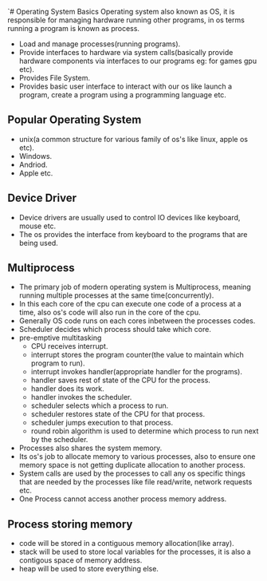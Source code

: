 `# Operating System Basics
    Operating system also known as OS, it is responsible for managing hardware
    running other programs, in os terms running a program is known as process.
* Load and manage processes(running programs).
* Provide interfaces to hardware via system calls(basically provide hardware components via interfaces to our programs eg: for games gpu etc).
* Provides File System.
* Provides basic user interface to interact with our os like launch a program, create a program using a programming language etc.

## Popular Operating System

* unix(a common structure for various family of os's like linux, apple os etc).
* Windows.
* Andriod.
* Apple etc.

## Device Driver

* Device drivers are usually used to control IO devices like keyboard, mouse etc.
* The os provides the interface from keyboard to the programs that are being used.

## Multiprocess

* The primary job of modern operating system is Multiprocess, meaning running multiple processes at the same time(concurrently).
* In this each core of the cpu can execute one code of a process at a time, 
also os's code will also run in the core of the cpu.
* Generally OS code runs on each cores inbetween the processes codes.
* Scheduler decides which process should take which core.
* pre-emptive multitasking
    * CPU receives interrupt.
    * interrupt stores the program counter(the value to maintain which program to run).
    * interrupt invokes handler(appropriate handler for the programs).
    * handler saves rest of state of the CPU for the process.
    * handler does its work.
    * handler invokes the scheduler.
    * scheduler selects which a process to run.
    * scheduler restores state of the CPU for that process.
    * scheduler jumps execution to that process.
    * round robin algorithm is used to determine which process to run next by the scheduler.
* Processes also shares the system memory.
* Its os's job to allocate memory to various processes, also to ensure one memory space is not getting duplicate allocation to another process.
* System calls are used by the processes to call any os specific things that are needed by the processes like file read/write, network requests etc.
* One Process cannot access another process memory address.

## Process storing memory
* code will be stored in a contiguous memory allocation(like array).
* stack will be used to store local variables for the processes, it is also a contigous space of memory address.
* heap will be used to store everything else.